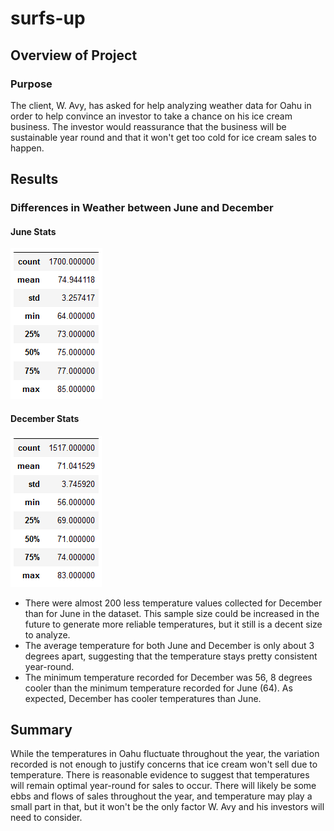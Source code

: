# surfs-up

## Overview of Project

### Purpose
The client, W. Avy, has asked for help analyzing weather data for Oahu in order to help convince an investor to take a chance on his ice cream business. The investor would reassurance that the business will be sustainable year round and that it won't get too cold for ice cream sales to happen.

## Results

### Differences in Weather between June and December
#### June Stats
![june_stats](Resources/June_Temps.PNG)
#### December Stats
![dec_stats](Resources/Dec_Temps.PNG)

* There were almost 200 less temperature values collected for December than for June in the dataset. This sample size could be increased in the future to generate more reliable temperatures, but it still is a decent size to analyze.
* The average temperature for both June and December is only about 3 degrees apart, suggesting that the temperature stays pretty consistent year-round. 
* The minimum temperature recorded for December was 56, 8 degrees cooler than the minimum temperature recorded for June (64). As expected, December has cooler temperatures than June.

## Summary
While the temperatures in Oahu fluctuate throughout the year, the variation recorded is not enough to justify concerns that ice cream won't sell due to temperature. There is reasonable evidence to suggest that temperatures will remain optimal year-round for sales to occur. There will likely be some ebbs and flows of sales throughout the year, and temperature may play a small part in that, but it won't be the only factor W. Avy and his investors will need to consider.